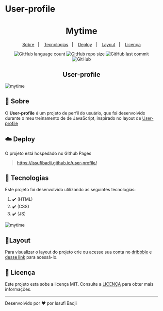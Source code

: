 # User-profile
<h1 align="center" color=" ">
   Mytime
</h1>

<p align="center">
    <a href="#book-sobre">Sobre</a>&nbsp;&nbsp;&nbsp;|&nbsp;&nbsp;&nbsp;
    <a href="#rocket-tecnologias">Tecnologias</a>&nbsp;&nbsp;&nbsp;|&nbsp;&nbsp;&nbsp;
    <a href="#cloud-deploy">Deploy</a>&nbsp;&nbsp;&nbsp;|&nbsp;&nbsp;&nbsp;
    <a href="#layout">Layout</a>&nbsp;&nbsp;&nbsp;|&nbsp;&nbsp;&nbsp;
    <a href="#memo-licença">Licença</a>
</p>

<p align="center">
   
   <img alt="GitHub language count" src="https://img.shields.io/github/languages/count/issufibadji/user-profile?style=flat-square">

   <img alt="GitHub repo size" src="https://img.shields.io/github/repo-size/issufibadji/user-profile?style=flat-square">

   <img alt="GitHub last commit" src="https://img.shields.io/github/last-commit/issufibadji/user-profile?style=flat-square">

   <img alt="GitHub" src="https://img.shields.io/github/license/issufibadji/user-profile?style=flat-square">
</p>

<h2 align="center" color=" ">
   User-profile
</h2>

![mytime](https://user-images.githubusercontent.com/45535344/182681921-276c95a4-e722-4383-bdaa-95cfeed09bc9.gif)

## :book: Sobre
O **User-profile**
 é um projeto de perfil do usuário, que foi desenvolvido durante o meu treinamento de de JavaScript, inspirado no layout de [User-profile](https://dribbble.com/shots/2316219-User-profile)

## :cloud: Deploy
O projeto está hospedado no Github Pages
>https://issufibadji.github.io/user-profile/

## :rocket: Tecnologias
Este projeto foi desenvolvido utilizando as seguintes tecnologias:
<!-- ❌✔️ -->
1. ✔️ (HTML)
2. ✔️ (CSS)
3. ✔️ (JS)

![mytime](https://user-images.githubusercontent.com/45535344/181749015-9efd89a3-860f-49b5-ab98-d60d254de9ca.gif)

## 🔖Layout
Para visualizar o layout do projeto crie ou acesse sua conta no [dribbble](dribbble.com) e [desse link](https://dribbble.com/shots/2316219-User-profile) para acessá-lo.

## :memo: Licença
Este projeto esta sobe a licença MIT. Consulte a [LICENÇA](https://github.com/issufibadji/user-profile/blob/master/LINCENSE) para obter mais informações.

---

Desenvolvido por :heart: por Issufi Badji










